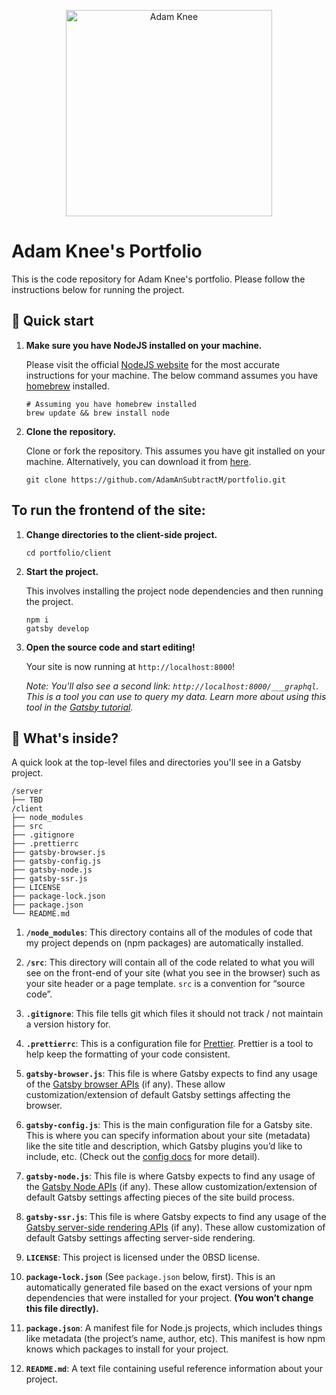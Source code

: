 <p align="center">
  <a href="https://adamknee.net">
    <img alt="Adam Knee" src="https://res.cloudinary.com/adamknee/image/upload/v1603669616/portfolio/adam-knee-logo_opbvyl.svg" width="330" />
  </a>
</p>
<h1 align="left">
  Adam Knee's Portfolio
</h1>

<p>
  This is the code repository for Adam Knee's portfolio. Please follow the instructions below for running the project.
</p>

## 🚀 Quick start

1.  **Make sure you have NodeJS installed on your machine.**

    Please visit the official [NodeJS website](https://nodejs.org/en/) for the most accurate instructions for your machine. The below command assumes you have [homebrew](https://brew.sh/) installed.

    ```shell
    # Assuming you have homebrew installed
    brew update && brew install node
    ```

1.  **Clone the repository.**

    Clone or fork the repository. This assumes you have git installed on your machine. Alternatively, you can download it from [here](https://github.com/AdamAnSubtractM/portfolio).

    ```shell
    git clone https://github.com/AdamAnSubtractM/portfolio.git
    ```

## To run the frontend of the site:

1.  **Change directories to the client-side project.**

    ```shell
    cd portfolio/client
    ```

1.  **Start the project.**

    This involves installing the project node dependencies and then running the project.

    ```shell
    npm i
    gatsby develop
    ```

1.  **Open the source code and start editing!**

    Your site is now running at `http://localhost:8000`!

    _Note: You'll also see a second link: _`http://localhost:8000/___graphql`_. This is a tool you can use to query my data. Learn more about using this tool in the [Gatsby tutorial](adamknee.net/tutorial/part-five/#introducing-graphiql)._

## 🧐 What's inside?

A quick look at the top-level files and directories you'll see in a Gatsby project.

    /server
    ├── TBD
    /client
    ├── node_modules
    ├── src
    ├── .gitignore
    ├── .prettierrc
    ├── gatsby-browser.js
    ├── gatsby-config.js
    ├── gatsby-node.js
    ├── gatsby-ssr.js
    ├── LICENSE
    ├── package-lock.json
    ├── package.json
    └── README.md

1.  **`/node_modules`**: This directory contains all of the modules of code that my project depends on (npm packages) are automatically installed.

2.  **`/src`**: This directory will contain all of the code related to what you will see on the front-end of your site (what you see in the browser) such as your site header or a page template. `src` is a convention for “source code”.

3.  **`.gitignore`**: This file tells git which files it should not track / not maintain a version history for.

4.  **`.prettierrc`**: This is a configuration file for [Prettier](https://prettier.io/). Prettier is a tool to help keep the formatting of your code consistent.

5.  **`gatsby-browser.js`**: This file is where Gatsby expects to find any usage of the [Gatsby browser APIs](https://gatsbyjs.org/docs/browser-apis/) (if any). These allow customization/extension of default Gatsby settings affecting the browser.

6.  **`gatsby-config.js`**: This is the main configuration file for a Gatsby site. This is where you can specify information about your site (metadata) like the site title and description, which Gatsby plugins you’d like to include, etc. (Check out the [config docs](https://gatsbyjs.org/docs/gatsby-config/) for more detail).

7.  **`gatsby-node.js`**: This file is where Gatsby expects to find any usage of the [Gatsby Node APIs](https://gatsbyjs.org/docs/node-apis/) (if any). These allow customization/extension of default Gatsby settings affecting pieces of the site build process.

8.  **`gatsby-ssr.js`**: This file is where Gatsby expects to find any usage of the [Gatsby server-side rendering APIs](https://gatsbyjs.org/docs/ssr-apis/) (if any). These allow customization of default Gatsby settings affecting server-side rendering.

9.  **`LICENSE`**: This project is licensed under the 0BSD license.

10. **`package-lock.json`** (See `package.json` below, first). This is an automatically generated file based on the exact versions of your npm dependencies that were installed for your project. **(You won’t change this file directly).**

11. **`package.json`**: A manifest file for Node.js projects, which includes things like metadata (the project’s name, author, etc). This manifest is how npm knows which packages to install for your project.

12. **`README.md`**: A text file containing useful reference information about your project.

